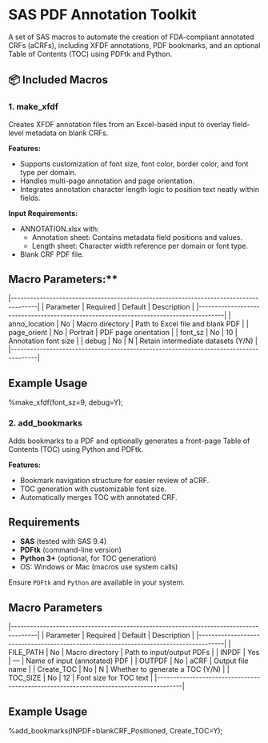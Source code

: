 # SAS PDF Annotation Toolkit

A set of SAS macros to automate the creation of FDA-compliant annotated CRFs (aCRFs), including XFDF annotations, PDF bookmarks, and an optional Table of Contents (TOC) using PDFtk and Python.

## 📦 Included Macros

### 1. make_xfdf

Creates XFDF annotation files from an Excel-based input to overlay field-level metadata on blank CRFs.

**Features:**
- Supports customization of font size, font color, border color, and font type per domain.
- Handles multi-page annotation and page orientation.
- Integrates annotation character length logic to position text neatly within fields.

**Input Requirements:**
- ANNOTATION.xlsx with:
    - Annotation sheet: Contains metadata field positions and values.
    - Length sheet: Character width reference per domain or font type.
- Blank CRF PDF file.

## Macro Parameters:**

|--------------------------------------------------------------------------------------|
| Parameter     | Required | Default         | Description                             |
|--------------------------------------------------------------------------------------|
| anno_location | No       | Macro directory | Path to Excel file and blank PDF        |
| page_orient   | No       | Portrait        | PDF page orientation                    |
| font_sz       | No       | 10              | Annotation font size                    |
| debug         | No       | N               | Retain intermediate datasets (Y/N)      |
|--------------------------------------------------------------------------------------|

## Example Usage

%make_xfdf(font_sz=9, debug=Y);

### 2. add_bookmarks

Adds bookmarks to a PDF and optionally generates a front-page Table of Contents (TOC) using Python and PDFtk.

**Features:**
- Bookmark navigation structure for easier review of aCRF.
- TOC generation with customizable font size.
- Automatically merges TOC with annotated CRF.

## Requirements

- **SAS** (tested with SAS 9.4)
- **PDFtk** (command-line version)
- **Python 3+** (optional, for TOC generation)
- OS: Windows or Mac (macros use system calls)

Ensure `PDFtk` and `Python` are available in your system.

## Macro Parameters
|--------------------------------------------------------------------------------------|
| Parameter     | Required | Default         | Description                             |
|--------------------------------------------------------------------------------------|
| FILE_PATH     | No       | Macro directory | Path to input/output PDFs               |
| INPDF         | Yes      | —               | Name of input (annotated) PDF           |
| OUTPDF        | No       | aCRF            | Output file name                        |
| Create_TOC    | No       | N               | Whether to generate a TOC (Y/N)         |
| TOC_SIZE      | No       | 12              | Font size for TOC text                  |
|--------------------------------------------------------------------------------------|

## Example Usage
%add_bookmarks(INPDF=blankCRF_Positioned, Create_TOC=Y);

